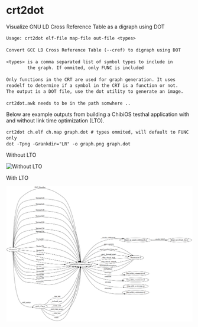 # crt2dot

Visualize GNU LD Cross Reference Table as a digraph using DOT

```
Usage: crt2dot elf-file map-file out-file <types>

Convert GCC LD Cross Reference Table (--cref) to digraph using DOT

<types> is a comma separated list of symbol types to include in
        the graph. If ommited, only FUNC is included

Only functions in the CRT are used for graph generation. It uses
readelf to determine if a symbol in the CRT is a function or not.
The output is a DOT file, use the dot utility to generate an image.

crt2dot.awk needs to be in the path somwhere ..
```

Below are example outputs from building a ChibiOS testhal application with and
without link time optimization (LTO).

```shell
crt2dot ch.elf ch.map graph.dot # types ommited, will default to FUNC only
dot -Tpng -Grankdir="LR" -o graph.png graph.dot
```


Without LTO

![Without LTO](docs/img/ch_nolto.png)


With LTO

![With LTO](docs/img/ch.png)
